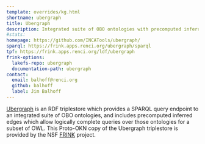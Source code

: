 ```yaml
---
template: overrides/kg.html
shortname: ubergraph
title: Ubergraph
description: Integrated suite of OBO ontologies with precomputed inferred relationships
#stats:
homepage: https://github.com/INCATools/ubergraph/
sparql: https://frink.apps.renci.org/ubergraph/sparql
tpf: https://frink.apps.renci.org/ldf/ubergraph
frink-options:
  lakefs-repo: ubergraph
  documentation-path: ubergraph
contact:
  email: balhoff@renci.org  
  github: balhoff
  label: Jim Balhoff
---
```

[Ubergraph](https://github.com/INCATools/ubergraph) is an RDF triplestore which provides a SPARQL query endpoint to an integrated suite of OBO ontologies, and includes precomputed inferred edges which allow logically complete queries over those ontologies for a subset of OWL. This Proto-OKN copy of the Ubergraph triplestore is provided by the NSF [FRINK](https://frink.renci.org) project.
